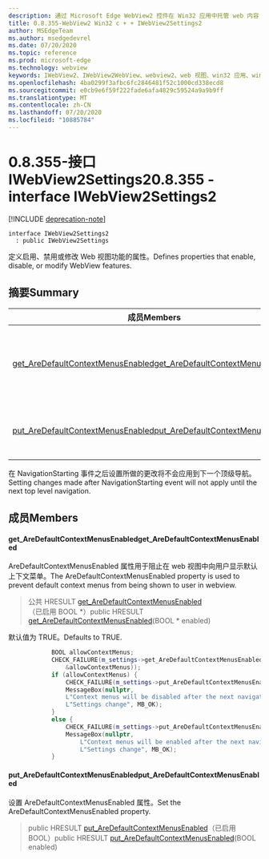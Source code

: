 ```yaml
---
description: 通过 Microsoft Edge WebView2 控件在 Win32 应用中托管 web 内容
title: 0.8.355-WebView2 Win32 c + + IWebView2Settings2
author: MSEdgeTeam
ms.author: msedgedevrel
ms.date: 07/20/2020
ms.topic: reference
ms.prod: microsoft-edge
ms.technology: webview
keywords: IWebView2、IWebView2WebView、webview2、web 视图、win32 应用、win32、edge
ms.openlocfilehash: 4ba0299f3afbc6fc2846481f52c1000cd338ecd8
ms.sourcegitcommit: e0cb9e6f59f222fade6afa4829c59524a9a9b9ff
ms.translationtype: MT
ms.contentlocale: zh-CN
ms.lasthandoff: 07/20/2020
ms.locfileid: "10885784"
---
```

# <span data-ttu-id="520da-104">0.8.355-接口 IWebView2Settings2</span><span class="sxs-lookup"><span data-stu-id="520da-104">0.8.355 - interface IWebView2Settings2</span></span> 

[!INCLUDE [deprecation-note](../../includes/deprecation-note.md)]

```
interface IWebView2Settings2
  : public IWebView2Settings
```

<span data-ttu-id="520da-105">定义启用、禁用或修改 Web 视图功能的属性。</span><span class="sxs-lookup"><span data-stu-id="520da-105">Defines properties that enable, disable, or modify WebView features.</span></span>

## <span data-ttu-id="520da-106">摘要</span><span class="sxs-lookup"><span data-stu-id="520da-106">Summary</span></span>

 <span data-ttu-id="520da-107">成员</span><span class="sxs-lookup"><span data-stu-id="520da-107">Members</span></span>                        | <span data-ttu-id="520da-108">描述</span><span class="sxs-lookup"><span data-stu-id="520da-108">Descriptions</span></span>
--------------------------------|---------------------------------------------
[<span data-ttu-id="520da-109">get_AreDefaultContextMenusEnabled</span><span class="sxs-lookup"><span data-stu-id="520da-109">get_AreDefaultContextMenusEnabled</span></span>](#get_aredefaultcontextmenusenabled) | <span data-ttu-id="520da-110">AreDefaultContextMenusEnabled 属性用于阻止在 web 视图中向用户显示默认上下文菜单。</span><span class="sxs-lookup"><span data-stu-id="520da-110">The AreDefaultContextMenusEnabled property is used to prevent default context menus from being shown to user in webview.</span></span>
[<span data-ttu-id="520da-111">put_AreDefaultContextMenusEnabled</span><span class="sxs-lookup"><span data-stu-id="520da-111">put_AreDefaultContextMenusEnabled</span></span>](#put_aredefaultcontextmenusenabled) | <span data-ttu-id="520da-112">设置 AreDefaultContextMenusEnabled 属性。</span><span class="sxs-lookup"><span data-stu-id="520da-112">Set the AreDefaultContextMenusEnabled property.</span></span>

<span data-ttu-id="520da-113">在 NavigationStarting 事件之后设置所做的更改将不会应用到下一个顶级导航。</span><span class="sxs-lookup"><span data-stu-id="520da-113">Setting changes made after NavigationStarting event will not apply until the next top level navigation.</span></span>

## <span data-ttu-id="520da-114">成员</span><span class="sxs-lookup"><span data-stu-id="520da-114">Members</span></span>

#### <span data-ttu-id="520da-115">get_AreDefaultContextMenusEnabled</span><span class="sxs-lookup"><span data-stu-id="520da-115">get_AreDefaultContextMenusEnabled</span></span> 

<span data-ttu-id="520da-116">AreDefaultContextMenusEnabled 属性用于阻止在 web 视图中向用户显示默认上下文菜单。</span><span class="sxs-lookup"><span data-stu-id="520da-116">The AreDefaultContextMenusEnabled property is used to prevent default context menus from being shown to user in webview.</span></span>

> <span data-ttu-id="520da-117">公共 HRESULT [get_AreDefaultContextMenusEnabled](#get_aredefaultcontextmenusenabled)（已启用 BOOL \*）</span><span class="sxs-lookup"><span data-stu-id="520da-117">public HRESULT [get_AreDefaultContextMenusEnabled](#get_aredefaultcontextmenusenabled)(BOOL \* enabled)</span></span>

<span data-ttu-id="520da-118">默认值为 TRUE。</span><span class="sxs-lookup"><span data-stu-id="520da-118">Defaults to TRUE.</span></span>

```cpp
            BOOL allowContextMenus;
            CHECK_FAILURE(m_settings->get_AreDefaultContextMenusEnabled(
                &allowContextMenus));
            if (allowContextMenus) {
                CHECK_FAILURE(m_settings->put_AreDefaultContextMenusEnabled(FALSE));
                MessageBox(nullptr,
                L"Context menus will be disabled after the next navigation.",
                L"Settings change", MB_OK);
            }
            else {
                CHECK_FAILURE(m_settings->put_AreDefaultContextMenusEnabled(TRUE));
                MessageBox(nullptr,
                    L"Context menus will be enabled after the next navigation.",
                    L"Settings change", MB_OK);
            }
```

#### <span data-ttu-id="520da-119">put_AreDefaultContextMenusEnabled</span><span class="sxs-lookup"><span data-stu-id="520da-119">put_AreDefaultContextMenusEnabled</span></span> 

<span data-ttu-id="520da-120">设置 AreDefaultContextMenusEnabled 属性。</span><span class="sxs-lookup"><span data-stu-id="520da-120">Set the AreDefaultContextMenusEnabled property.</span></span>

> <span data-ttu-id="520da-121">public HRESULT [put_AreDefaultContextMenusEnabled](#put_aredefaultcontextmenusenabled)（已启用 BOOL）</span><span class="sxs-lookup"><span data-stu-id="520da-121">public HRESULT [put_AreDefaultContextMenusEnabled](#put_aredefaultcontextmenusenabled)(BOOL enabled)</span></span>

